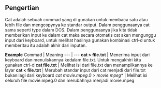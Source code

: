 ## Pengertian

Cat adalah sebuah commad yang di gunakan untuk membaca satu atau lebih file dan mengcopynya ke standar output. Dalam penggunaanya cat sama seperti type dalam DOS. Dalam penggunaanya jika kita tidak memberikan input ke dalam cat maka secara otomatis cat akan mengunggu input dari keyboard, untuk melihat hasilnya gunakan kombinasi ctrl-d untuk memberitau itu adalah akhir dari inputan.

**Example**
Commad | Meaning
--- | ---
**cat > file.txt** | Menerima input dari keyboard dan menuliskannya kedalam file.txt. Untuk mengakhiri kita gunakan ctrl-d
**cat file.txt** | Melihat isi dari file.txt dan menampilkannya ke layar
**cat < file.txt** | Merubah standar input dari cat menjadi dari file.txt bukan lagi dari keyboard
**cat movie.mpeg.0* > movie.mpeg** | Melihat isi seluruh file movie.mpeg.0 dan merubahnya menjadi movie.mpeg